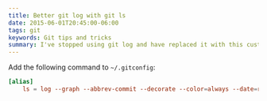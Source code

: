```yaml
---
title: Better git log with git ls
date: 2015-06-01T20:45:00-06:00
tags: git
keywords: Git tips and tricks
summary: I've stopped using git log and have replaced it with this custom command ...
---
```


Add the following command to `~/.gitconfig`:

```toml
[alias]
    ls = log --graph --abbrev-commit --decorate --color=always --date=relative --format=format:'%C(bold blue)%h%C(reset) - %C(bold green)(%ar)%C(reset) %C(white)%s%C(reset) - %C(dim red)%an%C(reset)%C(bold yellow)%d%C(reset)' --all
```
